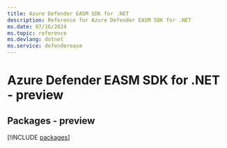 ```yaml
---
title: Azure Defender EASM SDK for .NET
description: Reference for Azure Defender EASM SDK for .NET
ms.date: 07/16/2024
ms.topic: reference
ms.devlang: dotnet
ms.service: defendereasm
---
```

# Azure Defender EASM SDK for .NET - preview
## Packages - preview
[!INCLUDE [packages](defender-easm-index.md)]